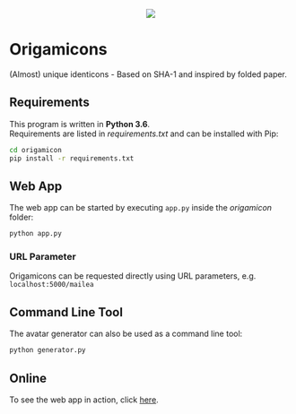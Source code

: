 <p align="center">
  <img src="https://github.com/Mailea/origamicons/blob/master/origamicon/static/img/logo.png"/>
</p>


# Origamicons

(Almost) unique identicons - Based on SHA-1 and inspired by folded paper.   

## Requirements
This program is written in **Python 3.6**.  
Requirements are listed in *requirements.txt* and can be installed with Pip:
```bash
cd origamicon
pip install -r requirements.txt
```

## Web App
The web app can be started by executing `app.py` inside the *origamicon* folder:
```python  
python app.py
```

### URL Parameter
Origamicons can be requested directly using URL parameters, e.g. `localhost:5000/mailea`

## Command Line Tool
The avatar generator can also be used as a command line tool:
```python  
python generator.py
```

## Online
To see the web app in action, click [here](https://origamicons.herokuapp.com).
